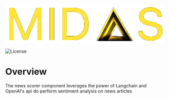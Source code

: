 <p align="center">
  <img src="docs/assets/midas_logo.png">
</p>

![License](https://img.shields.io/badge/License-Apache%202.0-blue)

# Overview
The news scorer component leverages the power of Langchain and OpenAI's api do perform sentiment analysis on news articles